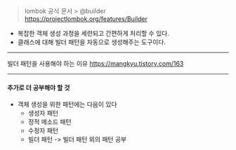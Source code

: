 > lombok 공식 문서 > @builder
> https://projectlombok.org/features/Builder

* 복잡한 객체 생성 과정을 세련되고 간편하게 처리할 수 있다.
* 클래스에 대해 빌더 패턴을 자동으로 생성해주는 도구이다.



-----


빌더 패턴을 사용해야 하는 이유
https://mangkyu.tistory.com/163

---





#### 추가로 더 공부해야 할 것
* 객체 생성을 위한 패턴에는 다음이 있다
	* 생성자 패턴
	* 정적 메소드 패턴
	* 수정자 패턴
	* 빌더 패턴
	 -> 빌더 패턴 외의 패턴 공부